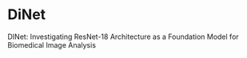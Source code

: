 # DiNet
DINet: Investigating ResNet-18 Architecture as a Foundation Model for Biomedical Image Analysis
